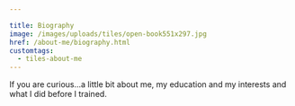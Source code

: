 ```yaml
---

title: Biography
image: /images/uploads/tiles/open-book551x297.jpg
href: /about-me/biography.html
customtags:
  - tiles-about-me
---
```

If you are curious...a little bit about me, my education and my interests and what I did before I trained.
